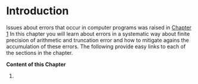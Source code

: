 # Introduction

Issues about errors that occur in computer programs was raised in [Chapter 1](https://jvkoebbe.github.io/math4610/chapter01/intro)
In this chapter you will learn about errors in a systematic way about finite precision of arithmetic and truncation error and 
how to mitigate agains the accumulation of these errors. The following provide easy links to each of the sections in the
chapter.

**Content of this Chapter**

1. 
